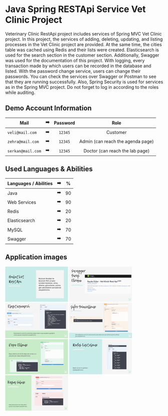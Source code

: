 # Java Spring RESTApi Service Vet Clinic Project

Veterinary Clinic RestApi project includes services of Spring MVC Vet Clinic project. In this project, the services of adding, deleting, updating, and listing processes in the Vet Clinic project are provided. At the same time, the cities table was cached using Redis and their lists were created. Elasticsearch is used for the search section in the customer section. Additionally, Swagger was used for the documentation of this project. With logging, every transaction made by which users can be recorded in the database and listed. With the password change service, users can change their passwords. You can check the services over Swagger or Postman to see that they are running successfully. Also, Spring Security is used for services as in the Spring MVC project. Do not forget to log in according to the roles while auditing.

## Demo Account Information

| Mail | :arrow_right: | Password | Role |
| ------------- |:-------------:|:-------------:|:-------------:|
| ```veli@mail.com```| :arrow_right: | ```12345``` | Customer |
| ```zehra@mail.com```| :arrow_right: | ```12345``` | Admin (can reach the agenda page)|
| ```serkan@mail.com```| :arrow_right: | ```12345``` | Doctor (can reach the lab page)|

## Used Languages & Abilities

| Languages / Abilities | :arrow_right: | % |
| ------------- |:-------------:|:-------------:|
| Java | :arrow_right: | 90 |
| Web Services | :arrow_right: | 90 |
| Redis | :arrow_right: | 20 |
| Elasticsearch | :arrow_right: | 20 |
| MySQL| :arrow_right: | 70 |
| Swagger| :arrow_right: | 70 |

## Application images

<p>
<a href="https://github.com/ilaydaguler/Java-Spring-Rest-Api-Service-Vet-Clinic-Project/blob/main/images/1.jpg" target="_blank">
<img src="https://github.com/ilaydaguler/Java-Spring-Rest-Api-Service-Vet-Clinic-Project/blob/main/images/1.jpg" width="200" style="max-width:100%;"></a>
  
<a href="https://github.com/ilaydaguler/Java-Spring-Rest-Api-Service-Vet-Clinic-Project/blob/main/images/2.jpg" target="_blank">
<img src="https://github.com/ilaydaguler/Java-Spring-Rest-Api-Service-Vet-Clinic-Project/blob/main/images/2.jpg" width="200" style="max-width:100%;"></a>

<a href="https://github.com/ilaydaguler/Java-Spring-Rest-Api-Service-Vet-Clinic-Project/blob/main/images/3.jpg" target="_blank">
<img src="https://github.com/ilaydaguler/Java-Spring-Rest-Api-Service-Vet-Clinic-Project/blob/main/images/3.jpg" width="200" style="max-width:100%;"></a>
  
<a href="https://github.com/ilaydaguler/Java-Spring-Rest-Api-Service-Vet-Clinic-Project/blob/main/images/4.jpg" target="_blank">
<img src="https://github.com/ilaydaguler/Java-Spring-Rest-Api-Service-Vet-Clinic-Project/blob/main/images/4.jpg" width="200" style="max-width:100%;"></a>
  
<a href="https://github.com/ilaydaguler/Java-Spring-Rest-Api-Service-Vet-Clinic-Project/blob/main/images/5.jpg" target="_blank">
<img src="https://github.com/ilaydaguler/Java-Spring-Rest-Api-Service-Vet-Clinic-Project/blob/main/images/5.jpg" width="200" style="max-width:100%;"></a>
  
<a href="https://github.com/ilaydaguler/Java-Spring-Rest-Api-Service-Vet-Clinic-Project/blob/main/images/6.jpg" target="_blank">
<img src="https://github.com/ilaydaguler/Java-Spring-Rest-Api-Service-Vet-Clinic-Project/blob/main/images/6.jpg" width="200" style="max-width:100%;"></a>
  
<a href="https://github.com/ilaydaguler/Java-Spring-Rest-Api-Service-Vet-Clinic-Project/blob/main/images/7.jpg" target="_blank">
<img src="https://github.com/ilaydaguler/Java-Spring-Rest-Api-Service-Vet-Clinic-Project/blob/main/images/7.jpg" width="200" style="max-width:100%;"></a>
  
</p>

